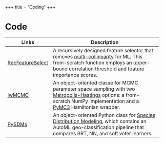+++
title = "Coding"
+++

# Code

Links | Description
-----|-------
[RecFeatureSelect](https://pypi.org/project/RecFeatureSelect/) | A recursively designed feature selector that removes [multi-collinearity](https://en.wikipedia.org/wiki/Multicollinearity) for ML. This from-scratch function employs an upper-bound correlation threshold and feature importance scores.
[lwMCMC](https://pypi.org/project/lwMCMC/) | An object-oriented classe for MCMC parameter space sampling with two [Metropolis-Hastings](http://www.mit.edu/~ilkery/papers/MetropolisHastingsSampling.pdf) options: a from-scratch NumPy implementation and a [PyMC3](https://docs.pymc.io/notebooks/getting_started.html) Hamiltonian wrapper. 
[PySDMs](https://github.com/daniel-furman/PySDMs) | An object-oriented Python class for [Species Distribution Modeling](https://en.wikipedia.org/wiki/Species_distribution_modelling), which contains an AutoML geo-classification pipeline that compares BRT, NN, and soft voter learners. 
